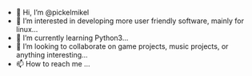 - 👋 Hi, I’m @pickelmikel
- 👀 I’m interested in developing more user friendly software, mainly for linux...
- 🌱 I’m currently learning Python3...
- 💞️ I’m looking to collaborate on game projects, music projects, or anything interesting...
- 📫 How to reach me ...


<!---
pickelmikel/pickelmikel is a ✨ special ✨ repository because its `README.md` (this file) appears on your GitHub profile.
You can click the Preview link to take a look at your changes.
--->
